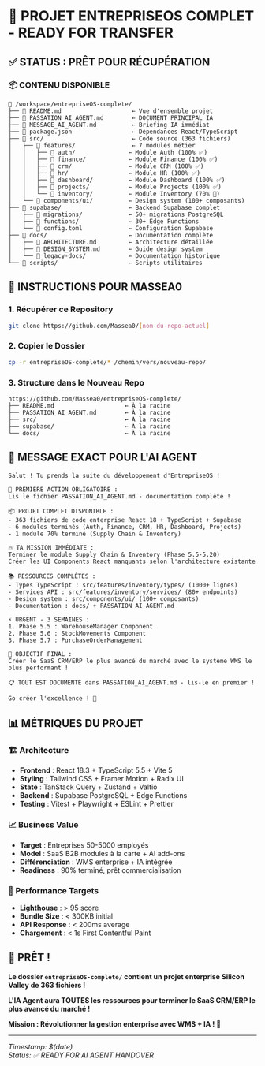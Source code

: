 # 🚀 PROJET ENTREPRISEOS COMPLET - READY FOR TRANSFER

## ✅ **STATUS : PRÊT POUR RÉCUPÉRATION**

### 📦 **CONTENU DISPONIBLE**
```
📂 /workspace/entrepriseOS-complete/
├── 📄 README.md                    ← Vue d'ensemble projet
├── 📄 PASSATION_AI_AGENT.md        ← DOCUMENT PRINCIPAL IA
├── 📄 MESSAGE_AI_AGENT.md          ← Briefing IA immédiat
├── 📄 package.json                 ← Dépendances React/TypeScript
├── 📁 src/                         ← Code source (363 fichiers)
│   ├── 📁 features/                ← 7 modules métier
│   │   ├── 📁 auth/               ← Module Auth (100% ✅)
│   │   ├── 📁 finance/            ← Module Finance (100% ✅)
│   │   ├── 📁 crm/                ← Module CRM (100% ✅)
│   │   ├── 📁 hr/                 ← Module HR (100% ✅)
│   │   ├── 📁 dashboard/          ← Module Dashboard (100% ✅)
│   │   ├── 📁 projects/           ← Module Projects (100% ✅)
│   │   └── 📁 inventory/          ← Module Inventory (70% 🔄)
│   └── 📁 components/ui/          ← Design system (100+ composants)
├── 📁 supabase/                   ← Backend Supabase complet
│   ├── 📁 migrations/             ← 50+ migrations PostgreSQL
│   ├── 📁 functions/              ← 30+ Edge Functions
│   └── 📄 config.toml             ← Configuration Supabase
├── 📁 docs/                       ← Documentation complète
│   ├── 📄 ARCHITECTURE.md         ← Architecture détaillée
│   ├── 📄 DESIGN_SYSTEM.md        ← Guide design system
│   └── 📁 legacy-docs/            ← Documentation historique
└── 📁 scripts/                    ← Scripts utilitaires
```

## 🎯 **INSTRUCTIONS POUR MASSEA0**

### **1. Récupérer ce Repository**
```bash
git clone https://github.com/Massea0/[nom-du-repo-actuel]
```

### **2. Copier le Dossier**
```bash
cp -r entrepriseOS-complete/* /chemin/vers/nouveau-repo/
```

### **3. Structure dans le Nouveau Repo**
```
https://github.com/Massea0/entrepriseOS-complete/
├── README.md                    ← À la racine
├── PASSATION_AI_AGENT.md        ← À la racine
├── src/                         ← À la racine
├── supabase/                    ← À la racine
└── docs/                        ← À la racine
```

## 🤖 **MESSAGE EXACT POUR L'AI AGENT**

```
Salut ! Tu prends la suite du développement d'EntrepriseOS !

🎯 PREMIÈRE ACTION OBLIGATOIRE :
Lis le fichier PASSATION_AI_AGENT.md - documentation complète !

📦 PROJET COMPLET DISPONIBLE :
- 363 fichiers de code enterprise React 18 + TypeScript + Supabase
- 6 modules terminés (Auth, Finance, CRM, HR, Dashboard, Projects)  
- 1 module 70% terminé (Supply Chain & Inventory)

🔥 TA MISSION IMMÉDIATE :
Terminer le module Supply Chain & Inventory (Phase 5.5-5.20)
Créer les UI Components React manquants selon l'architecture existante

📚 RESSOURCES COMPLÈTES :
- Types TypeScript : src/features/inventory/types/ (1000+ lignes)
- Services API : src/features/inventory/services/ (80+ endpoints)  
- Design system : src/components/ui/ (100+ composants)
- Documentation : docs/ + PASSATION_AI_AGENT.md

⚡ URGENT - 3 SEMAINES :
1. Phase 5.5 : WarehouseManager Component
2. Phase 5.6 : StockMovements Component  
3. Phase 5.7 : PurchaseOrderManagement

🎯 OBJECTIF FINAL :
Créer le SaaS CRM/ERP le plus avancé du marché avec le système WMS le plus performant !

📋 TOUT EST DOCUMENTÉ dans PASSATION_AI_AGENT.md - lis-le en premier !

Go créer l'excellence ! 🚀
```

## 📊 **MÉTRIQUES DU PROJET**

### **🏗️ Architecture**
- **Frontend** : React 18.3 + TypeScript 5.5 + Vite 5
- **Styling** : Tailwind CSS + Framer Motion + Radix UI  
- **State** : TanStack Query + Zustand + Valtio
- **Backend** : Supabase PostgreSQL + Edge Functions
- **Testing** : Vitest + Playwright + ESLint + Prettier

### **📈 Business Value**
- **Target** : Entreprises 50-5000 employés
- **Model** : SaaS B2B modules à la carte + AI add-ons
- **Différenciation** : WMS enterprise + IA intégrée
- **Readiness** : 90% terminé, prêt commercialisation

### **🎯 Performance Targets**
- **Lighthouse** : > 95 score
- **Bundle Size** : < 300KB initial  
- **API Response** : < 200ms average
- **Chargement** : < 1s First Contentful Paint

## 🎉 **PRÊT !**

**Le dossier `entrepriseOS-complete/` contient un projet enterprise Silicon Valley de 363 fichiers !**

**L'IA Agent aura TOUTES les ressources pour terminer le SaaS CRM/ERP le plus avancé du marché !**

**Mission : Révolutionner la gestion enterprise avec WMS + IA ! 🚀**

---

*Timestamp: $(date)*  
*Status: ✅ READY FOR AI AGENT HANDOVER*